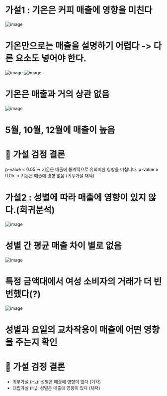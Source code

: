 # 가설1 : 기온은 커피 매출에 영향을 미친다
![image](https://github.com/user-attachments/assets/75350a26-6f5b-4018-be34-8cdf86998ef8)
# 기온만으로는 매출을 설명하기 어렵다 -> 다른 요소도 넣어야 한다.
![image](https://github.com/user-attachments/assets/e17b507b-6acc-4e62-85a4-e095f21d7139)
![image](https://github.com/user-attachments/assets/c58000df-ab8d-4bcc-88f0-b6d43d184766)
# 기온은 매출과 거의 상관 없음
![image](https://github.com/user-attachments/assets/63a55e33-7b6e-4d0f-aed7-66a6741904cb)
# 5월, 10월, 12월에 매출이 높음


# 🧪 가설 검정 결론

p-value < 0.05 → 기온은 매출에 통계적으로 유의미한 영향을 미칩니다.
p-value ≥ 0.05 → 기온은 매출에 영향 없음 (귀무가설 채택)


# 가설2 : 성별에 따라 매출에 영향이 있지 않다.(회귀분석)

![image](https://github.com/user-attachments/assets/5587d952-34be-4543-b05b-988b276e2ac6)
# 성별 간 평균 매출 차이 별로 없음
![image](https://github.com/user-attachments/assets/0ddbefc2-6b56-4d2f-864e-51950e239be6)
# 특정 금액대에서 여성 소비자의 거래가 더 빈번했다(?)
![image](https://github.com/user-attachments/assets/2d17d47b-d167-4aa8-95bf-5d5908fee4a3)
# 성별과 요일의 교차작용이 매출에 어떤 영향을 주는지 확인

# 🧪 가설 검정 결론

- 귀무가설 (H₀): 성별은 매출에 영향이 없다	(기각)
- 대립가설 (H₁): 성별은 매출에 영향이 있다	(채택)
